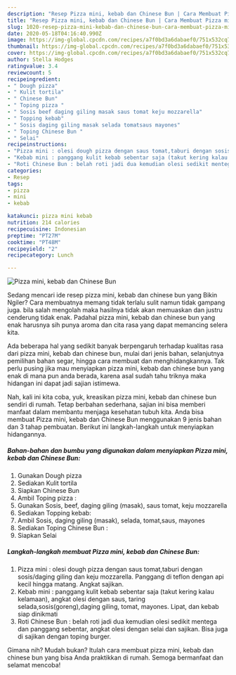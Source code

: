 ```yaml
---
description: "Resep Pizza mini, kebab dan Chinese Bun | Cara Membuat Pizza mini, kebab dan Chinese Bun Yang Enak Banget"
title: "Resep Pizza mini, kebab dan Chinese Bun | Cara Membuat Pizza mini, kebab dan Chinese Bun Yang Enak Banget"
slug: 1020-resep-pizza-mini-kebab-dan-chinese-bun-cara-membuat-pizza-mini-kebab-dan-chinese-bun-yang-enak-banget
date: 2020-05-18T04:16:40.990Z
image: https://img-global.cpcdn.com/recipes/a7f0bd3a6dabaef0/751x532cq70/pizza-mini-kebab-dan-chinese-bun-foto-resep-utama.jpg
thumbnail: https://img-global.cpcdn.com/recipes/a7f0bd3a6dabaef0/751x532cq70/pizza-mini-kebab-dan-chinese-bun-foto-resep-utama.jpg
cover: https://img-global.cpcdn.com/recipes/a7f0bd3a6dabaef0/751x532cq70/pizza-mini-kebab-dan-chinese-bun-foto-resep-utama.jpg
author: Stella Hodges
ratingvalue: 3.4
reviewcount: 5
recipeingredient:
- " Dough pizza"
- " Kulit tortila"
- " Chinese Bun"
- " Toping pizza "
- " Sosis beef daging giling masak saus tomat keju mozzarella"
- " Topping kebab"
- " Sosis daging giling masak selada tomatsaus mayones"
- " Toping Chinese Bun "
- " Selai"
recipeinstructions:
- "Pizza mini : olesi dough pizza dengan saus tomat,taburi dengan sosis/daging giling dan keju mozzarella. Panggang di teflon dengan api kecil hingga matang. Angkat sajikan."
- "Kebab mini : panggang kulit kebab sebentar saja (takut kering kalau kelamaan), angkat olesi dengan saus, taring selada,sosis(goreng),daging giling, tomat, mayones. Lipat, dan kebab siap dinikmati"
- "Roti Chinese Bun : belah roti jadi dua kemudian olesi sedikit mentega dan panggang sebentar, angkat olesi dengan selai dan sajikan. Bisa juga di sajikan dengan toping burger."
categories:
- Resep
tags:
- pizza
- mini
- kebab

katakunci: pizza mini kebab 
nutrition: 214 calories
recipecuisine: Indonesian
preptime: "PT27M"
cooktime: "PT48M"
recipeyield: "2"
recipecategory: Lunch

---
```



![Pizza mini, kebab dan Chinese Bun](https://img-global.cpcdn.com/recipes/a7f0bd3a6dabaef0/751x532cq70/pizza-mini-kebab-dan-chinese-bun-foto-resep-utama.jpg)

Sedang mencari ide resep pizza mini, kebab dan chinese bun yang Bikin Ngiler? Cara membuatnya memang tidak terlalu sulit namun tidak gampang juga. bila salah mengolah maka hasilnya tidak akan memuaskan dan justru cenderung tidak enak. Padahal pizza mini, kebab dan chinese bun yang enak harusnya sih punya aroma dan cita rasa yang dapat memancing selera kita.

Ada beberapa hal yang sedikit banyak berpengaruh terhadap kualitas rasa dari pizza mini, kebab dan chinese bun, mulai dari jenis bahan, selanjutnya pemilihan bahan segar, hingga cara membuat dan menghidangkannya. Tak perlu pusing jika mau menyiapkan pizza mini, kebab dan chinese bun yang enak di mana pun anda berada, karena asal sudah tahu triknya maka hidangan ini dapat jadi sajian istimewa.




Nah, kali ini kita coba, yuk, kreasikan pizza mini, kebab dan chinese bun sendiri di rumah. Tetap berbahan sederhana, sajian ini bisa memberi manfaat dalam membantu menjaga kesehatan tubuh kita. Anda bisa membuat Pizza mini, kebab dan Chinese Bun menggunakan 9 jenis bahan dan 3 tahap pembuatan. Berikut ini langkah-langkah untuk menyiapkan hidangannya.

<!--inarticleads1-->

##### Bahan-bahan dan bumbu yang digunakan dalam menyiapkan Pizza mini, kebab dan Chinese Bun:

1. Gunakan  Dough pizza
1. Sediakan  Kulit tortila
1. Siapkan  Chinese Bun
1. Ambil  Toping pizza :
1. Gunakan  Sosis, beef, daging giling (masak), saus tomat, keju mozzarella
1. Sediakan  Topping kebab:
1. Ambil  Sosis, daging giling (masak), selada, tomat,saus, mayones
1. Sediakan  Toping Chinese Bun :
1. Siapkan  Selai




<!--inarticleads2-->

##### Langkah-langkah membuat Pizza mini, kebab dan Chinese Bun:

1. Pizza mini : olesi dough pizza dengan saus tomat,taburi dengan sosis/daging giling dan keju mozzarella. Panggang di teflon dengan api kecil hingga matang. Angkat sajikan.
1. Kebab mini : panggang kulit kebab sebentar saja (takut kering kalau kelamaan), angkat olesi dengan saus, taring selada,sosis(goreng),daging giling, tomat, mayones. Lipat, dan kebab siap dinikmati
1. Roti Chinese Bun : belah roti jadi dua kemudian olesi sedikit mentega dan panggang sebentar, angkat olesi dengan selai dan sajikan. Bisa juga di sajikan dengan toping burger.




Gimana nih? Mudah bukan? Itulah cara membuat pizza mini, kebab dan chinese bun yang bisa Anda praktikkan di rumah. Semoga bermanfaat dan selamat mencoba!
